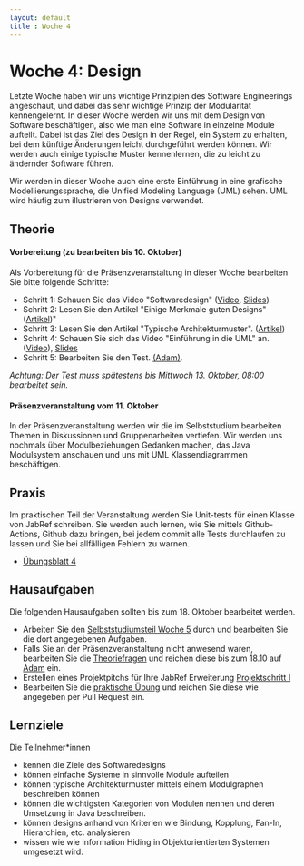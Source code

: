```yaml
---
layout: default
title : Woche 4
---
```


# Woche 4: Design

Letzte Woche haben wir uns wichtige Prinzipien des Software Engineerings angeschaut, und dabei das sehr wichtige Prinzip 
der Modularität kennengelernt. In dieser Woche werden wir uns mit dem Design von Software beschäftigen, also wie man eine Software in einzelne Module aufteilt. Dabei ist das Ziel des Design in der Regel, ein System zu erhalten, bei dem künftige
Änderungen leicht durchgeführt werden können. Wir werden auch einige typische Muster kennenlernen, die zu leicht zu ändernder Software führen.

Wir werden in dieser Woche auch eine erste Einführung in eine grafische Modellierungssprache, die Unified Modeling Language (UML) sehen. UML wird häufig zum illustrieren von Designs verwendet. 


## Theorie

#### Vorbereitung (zu bearbeiten bis 10. Oktober)


Als Vorbereitung für die Präsenzveranstaltung in dieser Woche bearbeiten Sie bitte folgende Schritte:

* Schritt 1: Schauen Sie das Video "Softwaredesign" ([Video](https://tube.switch.ch/videos/9b67c31a), [Slides](./slides/software-engineering-principles.html))
* Schritt 2: Lesen Sie den Artikel  "Einige Merkmale guten Designs"  ([Artikel](./design-hints.html))"
* Schritt 3: Lesen Sie den Artikel "Typische Architekturmuster". ([Artikel](./articles/module-architectural-patterns.html))
* Schritt 4: Schauen Sie sich das Video "Einführung in die UML" an. ([Video](https://tube.switch.ch/videos/63479caf)), [Slides](./slides/module-design.html)
* Schritt 5: Bearbeiten Sie den Test. [(Adam)](https://adam.unibas.ch/goto_adam_tst_1629491.html).

*Achtung: Der Test muss spätestens bis Mittwoch 13. Oktober, 08:00 bearbeitet sein.*

####  Präsenzveranstaltung vom 11. Oktober

In der Präsenzveranstaltung werden wir die im Selbststudium bearbeiten Themen in Diskussionen und Gruppenarbeiten vertiefen. 
Wir werden uns nochmals über Modulbeziehungen Gedanken machen, das Java Modulsystem anschauen und uns mit UML Klassendiagrammen beschäftigen.


## Praxis

 Im praktischen Teil der Veranstaltung werden Sie Unit-tests für einen Klasse von JabRef schreiben. Sie werden auch lernen, 
 wie Sie mittels Github-Actions, Github dazu bringen, bei jedem commit alle Tests durchlaufen zu lassen und Sie bei allfälligen 
 Fehlern zu warnen. 

* [Übungsblatt 4](../exercises/unit-tests-und-ci) 


## Hausaufgaben

Die folgenden Hausaufgaben sollten bis zum 18. Oktober bearbeitet werden. 

* Arbeiten Sie den [Selbststudiumsteil Woche 5](../week5/index) durch und bearbeiten Sie die dort angegebenen Aufgaben. 
* Falls Sie an der Präsenzveranstaltung nicht anwesend waren, bearbeiten Sie die [Theoriefragen](theory-exercises) und reichen diese bis zum 18.10 auf [Adam](https://adam.unibas.ch/goto_adam_exc_1629562.html) ein. 
* Erstellen eines Projektpitchs für Ihre JabRef Erweiterung [Projektschritt I](../project/pitch)
* Bearbeiten Sie die [praktische Übung](../exercises/unit-tests-und-ci) und reichen Sie diese wie angegeben per Pull Request ein. 


## Lernziele 

Die Teilnehmer*innen 

* kennen die Ziele des Softwaredesigns
* können einfache Systeme in sinnvolle Module aufteilen 
* können typische Architekturmuster mittels einem Modulgraphen beschreiben können
* können die wichtigsten Kategorien von Modulen nennen und deren Umsetzung in Java beschreiben.
* können designs anhand von Kriterien wie Bindung, Kopplung, Fan-In, Hierarchien, etc. analysieren
* wissen wie wie Information Hiding in Objektorientierten Systemen umgesetzt wird. 


